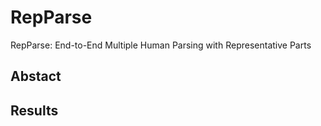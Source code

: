 # RepParse
RepParse: End-to-End Multiple Human Parsing with Representative Parts

## Abstact

## Results

